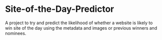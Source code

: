 # Site-of-the-Day-Predictor
A project to try and predict the likelihood of whether a website is likely to win site of the day using the metadata and images or previous winners and nominees.
